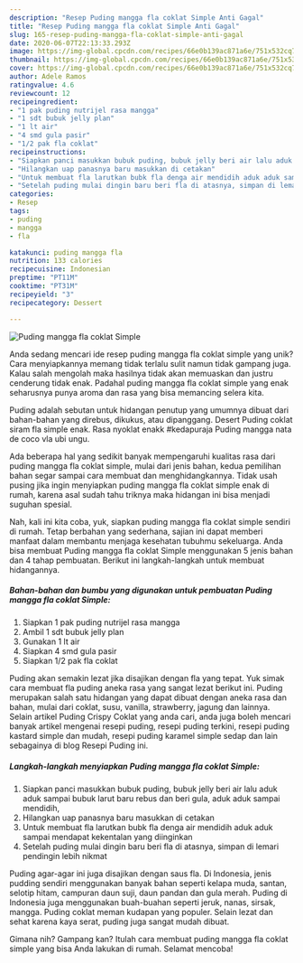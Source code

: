 ```yaml
---
description: "Resep Puding mangga fla coklat Simple Anti Gagal"
title: "Resep Puding mangga fla coklat Simple Anti Gagal"
slug: 165-resep-puding-mangga-fla-coklat-simple-anti-gagal
date: 2020-06-07T22:13:33.293Z
image: https://img-global.cpcdn.com/recipes/66e0b139ac871a6e/751x532cq70/puding-mangga-fla-coklat-simple-foto-resep-utama.jpg
thumbnail: https://img-global.cpcdn.com/recipes/66e0b139ac871a6e/751x532cq70/puding-mangga-fla-coklat-simple-foto-resep-utama.jpg
cover: https://img-global.cpcdn.com/recipes/66e0b139ac871a6e/751x532cq70/puding-mangga-fla-coklat-simple-foto-resep-utama.jpg
author: Adele Ramos
ratingvalue: 4.6
reviewcount: 12
recipeingredient:
- "1 pak puding nutrijel rasa mangga"
- "1 sdt bubuk jelly plan"
- "1 lt air"
- "4 smd gula pasir"
- "1/2 pak fla coklat"
recipeinstructions:
- "Siapkan panci masukkan bubuk puding, bubuk jelly beri air lalu aduk aduk sampai bubuk larut baru rebus dan beri gula, aduk aduk sampai mendidih,"
- "Hilangkan uap panasnya baru masukkan di cetakan"
- "Untuk membuat fla larutkan bubk fla denga air mendidih aduk aduk sampai mendapat kekentalan yang diinginkan"
- "Setelah puding mulai dingin baru beri fla di atasnya, simpan di lemari pendingin lebih nikmat"
categories:
- Resep
tags:
- puding
- mangga
- fla

katakunci: puding mangga fla 
nutrition: 133 calories
recipecuisine: Indonesian
preptime: "PT11M"
cooktime: "PT31M"
recipeyield: "3"
recipecategory: Dessert

---
```



![Puding mangga fla coklat Simple](https://img-global.cpcdn.com/recipes/66e0b139ac871a6e/751x532cq70/puding-mangga-fla-coklat-simple-foto-resep-utama.jpg)

Anda sedang mencari ide resep puding mangga fla coklat simple yang unik? Cara menyiapkannya memang tidak terlalu sulit namun tidak gampang juga. Kalau salah mengolah maka hasilnya tidak akan memuaskan dan justru cenderung tidak enak. Padahal puding mangga fla coklat simple yang enak seharusnya punya aroma dan rasa yang bisa memancing selera kita.

Puding adalah sebutan untuk hidangan penutup yang umumnya dibuat dari bahan-bahan yang direbus, dikukus, atau dipanggang. Desert Puding coklat siram fla simple enak. Rasa nyoklat enakk #kedapuraja Puding mangga nata de coco vla ubi ungu.

Ada beberapa hal yang sedikit banyak mempengaruhi kualitas rasa dari puding mangga fla coklat simple, mulai dari jenis bahan, kedua pemilihan bahan segar sampai cara membuat dan menghidangkannya. Tidak usah pusing jika ingin menyiapkan puding mangga fla coklat simple enak di rumah, karena asal sudah tahu triknya maka hidangan ini bisa menjadi suguhan spesial.


Nah, kali ini kita coba, yuk, siapkan puding mangga fla coklat simple sendiri di rumah. Tetap berbahan yang sederhana, sajian ini dapat memberi manfaat dalam membantu menjaga kesehatan tubuhmu sekeluarga. Anda bisa membuat Puding mangga fla coklat Simple menggunakan 5 jenis bahan dan 4 tahap pembuatan. Berikut ini langkah-langkah untuk membuat hidangannya.

<!--inarticleads1-->

##### Bahan-bahan dan bumbu yang digunakan untuk pembuatan Puding mangga fla coklat Simple:

1. Siapkan 1 pak puding nutrijel rasa mangga
1. Ambil 1 sdt bubuk jelly plan
1. Gunakan 1 lt air
1. Siapkan 4 smd gula pasir
1. Siapkan 1/2 pak fla coklat


Puding akan semakin lezat jika disajikan dengan fla yang tepat. Yuk simak cara membuat fla puding aneka rasa yang sangat lezat berikut ini. Puding merupakan salah satu hidangan yang dapat dibuat dengan aneka rasa dan bahan, mulai dari coklat, susu, vanilla, strawberry, jagung dan lainnya. Selain artikel Puding Crispy Coklat yang anda cari, anda juga boleh mencari banyak artikel mengenai resepi puding, resepi puding terkini, resepi puding kastard simple dan mudah, resepi puding karamel simple sedap dan lain sebagainya di blog Resepi Puding ini. 

<!--inarticleads2-->

##### Langkah-langkah menyiapkan Puding mangga fla coklat Simple:

1. Siapkan panci masukkan bubuk puding, bubuk jelly beri air lalu aduk aduk sampai bubuk larut baru rebus dan beri gula, aduk aduk sampai mendidih,
1. Hilangkan uap panasnya baru masukkan di cetakan
1. Untuk membuat fla larutkan bubk fla denga air mendidih aduk aduk sampai mendapat kekentalan yang diinginkan
1. Setelah puding mulai dingin baru beri fla di atasnya, simpan di lemari pendingin lebih nikmat


Puding agar-agar ini juga disajikan dengan saus fla. Di Indonesia, jenis pudding sendiri menggunakan banyak bahan seperti kelapa muda, santan, selotip hitam, campuran daun suji, daun pandan dan gula merah. Puding di Indonesia juga menggunakan buah-buahan seperti jeruk, nanas, sirsak, mangga. Puding coklat meman kudapan yang populer. Selain lezat dan sehat karena kaya serat, puding juga sangat mudah dibuat. 

Gimana nih? Gampang kan? Itulah cara membuat puding mangga fla coklat simple yang bisa Anda lakukan di rumah. Selamat mencoba!

